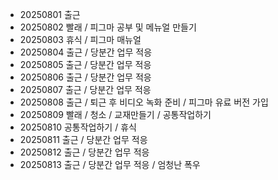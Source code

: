 - 20250801 출근
- 20250802 빨래 / 피그마 공부 및 메뉴얼 만들기
- 20250803 휴식 / 피그마 매뉴얼
- 20250804 출근 / 당분간 업무 적응
- 20250805 출근 / 당분간 업무 적응
- 20250806 출근 / 당분간 업무 적응
- 20250807 출근 / 당분간 업무 적응
- 20250808 출근 / 퇴근 후 비디오 녹화 준비 / 피그마 유료 버전 가입
- 20250809 빨래 / 청소 / 교재만들기 / 공통작업하기
- 20250810 공통작업하기 / 휴식
- 20250811 출근 / 당분간 업무 적응
- 20250812 출근 / 당분간 업무 적응
- 20250813 출근 / 당분간 업무 적응 / 엄청난 폭우